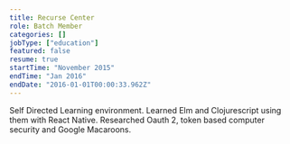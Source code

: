 ```yaml
---
title: Recurse Center
role: Batch Member
categories: []
jobType: ["education"]
featured: false
resume: true
startTime: "November 2015"
endTime: "Jan 2016"
endDate: "2016-01-01T00:00:33.962Z"
---
```


Self Directed Learning environment. Learned Elm and Clojurescript using them with React Native. Researched Oauth 2, token based computer security and Google Macaroons.
